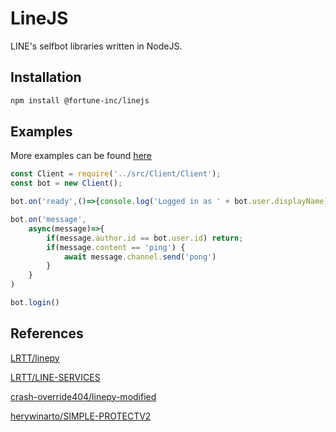 # LineJS
LINE's selfbot libraries written in NodeJS.

## Installation
```sh
npm install @fortune-inc/linejs
```

## Examples
More examples can be found [here](https://github.com/Fortune-Inc/linejs/tree/main/examples/)
```js
const Client = require('../src/Client/Client');
const bot = new Client();

bot.on('ready',()=>{console.log('Logged in as ' + bot.user.displayName)})

bot.on('message',
    async(message)=>{
        if(message.author.id == bot.user.id) return;
        if(message.content == 'ping') {
            await message.channel.send('pong')
        }
    }
)

bot.login()
```

## References
[LRTT/linepy](https://github.com/LRTT/linepy)

[LRTT/LINE-SERVICES](https://github.com/LRTT/LINE-SERVICES)

[crash-override404/linepy-modified](https://github.com/crash-override404/linepy-modified)

[herywinarto/SIMPLE-PROTECTV2](herywinarto/SIMPLE-PROTECTV2)
